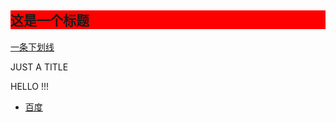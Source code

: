 <html>
  <head>
  </head>
  <body>
    <!--注释-->
    <h2 style="background-color:red;">这是一个标题</h2>
    <u>一条下划线</u>
    <p> JUST A TITLE</p>
    <p>HELLO !!!</p>
    <ul>
      <li> <a href=www.baidu.com>百度</a> </li>
    </ul>
  </body>
</html>
